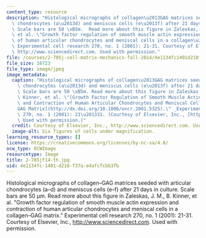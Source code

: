 ```yaml
---
content_type: resource
description: "Histological micrographs of collagen\u2013GAG matrices seeded with articular\
  \ chondrocytes (a\u2013d) and meniscus cells (e\u2013f) after 21 days in culture.\
  \ Scale bars are 50 \xB5m.  Read more about this figure in Zaleskas, J. M., B. Kinner,\
  \ et al. \"Growth factor regulation of smooth muscle actin expression and contraction\
  \ of human articular chondrocytes and meniscal cells in a collagen\u2013GAG matrix.\"\
  \ Experimental cell research 270, no. 1 (2001): 21-31. Courtesy of Elsevier, Inc.,\
  \ http://www.sciencedirect.com. Used with permission."
file: /courses/2-785j-cell-matrix-mechanics-fall-2014/4e1134fc1401d218f37ae4afcfcbb3fb_2-785jf14-th.jpg
file_size: 16723
file_type: image/jpeg
image_metadata:
  caption: "Histological micrographs of collagen\u2013GAG matrices seeded with articular\
    \ chondrocytes (a\u2013d) and meniscus cells (e\u2013f) after 21 days in culture.\
    \ Scale bars are 50 \xB5m. Read more about this figure in Zaleskas, J. M., B.\
    \ Kinner, et al. \"[Growth Factor Regulation of Smooth Muscle Actin Expression\
    \ and Contraction of Human Articular Chondrocytes and Meniscal Cells in a Collagen\u2013\
    GAG Matrix](http://dx.doi.org/10.1006/excr.2001.5325).\" _Experimental Cell Research_\
    \ 270, no. 1 (2001): 21\u201331. (Courtesy of Elsevier, Inc., [http://www.sciencedirect.com](http://www.sciencedirect.com).\
    \ Used with permission.)"
  credit: Courtesy of Elsevier, Inc., http://www.sciencedirect.com. Used with permission.
  image-alt: Six figures of cells under magnification.
learning_resource_types: []
license: https://creativecommons.org/licenses/by-nc-sa/4.0/
ocw_type: OCWImage
resourcetype: Image
title: 2-785jf14-th.jpg
uid: 4e1134fc-1401-d218-f37a-e4afcfcbb3fb
---
```

Histological micrographs of collagen–GAG matrices seeded with articular chondrocytes (a–d) and meniscus cells (e–f) after 21 days in culture. Scale bars are 50 µm.  Read more about this figure in Zaleskas, J. M., B. Kinner, et al. "Growth factor regulation of smooth muscle actin expression and contraction of human articular chondrocytes and meniscal cells in a collagen–GAG matrix." Experimental cell research 270, no. 1 (2001): 21-31. Courtesy of Elsevier, Inc., http://www.sciencedirect.com. Used with permission.